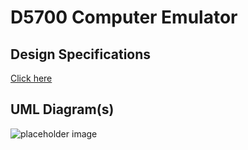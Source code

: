 # D5700 Computer Emulator

## Design Specifications

[Click here](docs/D5700_Data_Sheet.pdf)

## UML Diagram(s)

![placeholder image](img/placeholder)